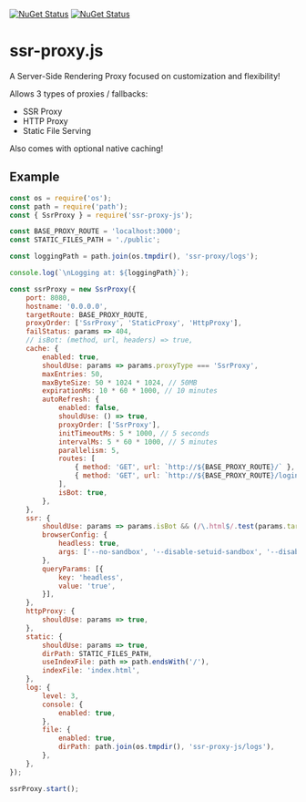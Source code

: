 [![NuGet Status](https://img.shields.io/npm/v/ssr-proxy-js)](https://www.npmjs.com/package/ssr-proxy-js)
[![NuGet Status](https://img.shields.io/npm/dm/ssr-proxy-js)](https://www.npmjs.com/package/ssr-proxy-js)

# ssr-proxy.js

A Server-Side Rendering Proxy focused on customization and flexibility!

Allows 3 types of proxies / fallbacks:
- SSR Proxy
- HTTP Proxy
- Static File Serving

Also comes with optional native caching!

## Example

```javascript
const os = require('os');
const path = require('path');
const { SsrProxy } = require('ssr-proxy-js');

const BASE_PROXY_ROUTE = 'localhost:3000';
const STATIC_FILES_PATH = './public';

const loggingPath = path.join(os.tmpdir(), 'ssr-proxy/logs');

console.log(`\nLogging at: ${loggingPath}`);

const ssrProxy = new SsrProxy({
    port: 8080,
    hostname: '0.0.0.0',
    targetRoute: BASE_PROXY_ROUTE,
    proxyOrder: ['SsrProxy', 'StaticProxy', 'HttpProxy'],
    failStatus: params => 404,
    // isBot: (method, url, headers) => true,
    cache: {
        enabled: true,
        shouldUse: params => params.proxyType === 'SsrProxy',
        maxEntries: 50,
        maxByteSize: 50 * 1024 * 1024, // 50MB
        expirationMs: 10 * 60 * 1000, // 10 minutes
        autoRefresh: {
            enabled: false,
            shouldUse: () => true,
            proxyOrder: ['SsrProxy'],
            initTimeoutMs: 5 * 1000, // 5 seconds
            intervalMs: 5 * 60 * 1000, // 5 minutes
            parallelism: 5,
            routes: [
                { method: 'GET', url: `http://${BASE_PROXY_ROUTE}/` },
                { method: 'GET', url: `http://${BASE_PROXY_ROUTE}/login` },
            ],
            isBot: true,
        },
    },
    ssr: {
        shouldUse: params => params.isBot && (/\.html$/.test(params.targetUrl) || !/\./.test(params.targetUrl)),
        browserConfig: {
            headless: true,
            args: ['--no-sandbox', '--disable-setuid-sandbox', '--disable-dev-shm-usage'],
        },
        queryParams: [{
            key: 'headless',
            value: 'true',
        }],
    },
    httpProxy: {
        shouldUse: params => true,
    },
    static: {
        shouldUse: params => true,
        dirPath: STATIC_FILES_PATH,
        useIndexFile: path => path.endsWith('/'),
        indexFile: 'index.html',
    },
    log: {
        level: 3,
        console: {
            enabled: true,
        },
        file: {
            enabled: true,
            dirPath: path.join(os.tmpdir(), 'ssr-proxy-js/logs'),
        },
    },
});

ssrProxy.start();
```